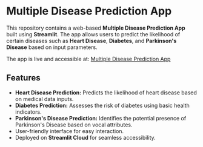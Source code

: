 # Multiple Disease Prediction App

This repository contains a web-based **Multiple Disease Prediction App** built using **Streamlit**. The app allows users to predict the likelihood of certain diseases such as **Heart Disease**, **Diabetes**, and **Parkinson's Disease** based on input parameters. 

The app is live and accessible at: [Multiple Disease Prediction App](https://jgpoa8m3s3kozzvvukj8tb.streamlit.app)


## Features
- **Heart Disease Prediction:** Predicts the likelihood of heart disease based on medical data inputs.
- **Diabetes Prediction:** Assesses the risk of diabetes using basic health indicators.
- **Parkinson's Disease Prediction:** Identifies the potential presence of Parkinson's Disease based on vocal attributes.
- User-friendly interface for easy interaction.
- Deployed on **Streamlit Cloud** for seamless accessibility.
